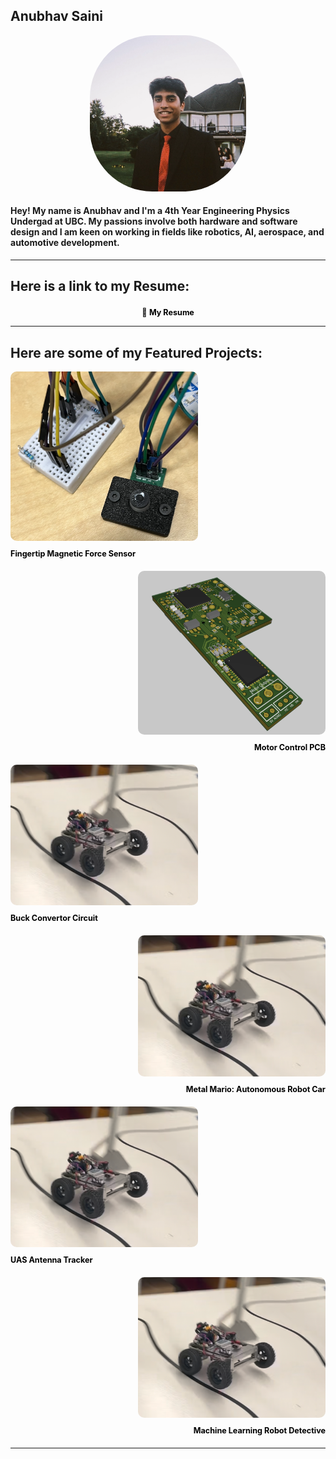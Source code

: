 ## Anubhav Saini

<div style="text-align: center;">
  <img src="docs/assets/ProfilePic1.png" alt="My Photo" style="border-radius: 40%; width: 250px; height: 250px;">
</div>


#### Hey! My name is Anubhav and I'm a **4th Year Engineering Physics Undergad** at UBC. My passions involve both hardware and software design and I am keen on working in fields like robotics, AI, aerospace, and automotive development.

---
## Here is a link to my Resume:
<div style="text-align: center; margin-top: 20px;">
  <a href="docs/assets/Resume - Anubhav Saini.pdf" target="_blank" style="color: black; text-decoration: none; font-size: 0.9em;">
    📄 <strong> My Resume</strong>
  </a>
</div>

___

## Here are some of my Featured Projects:

<div style="text-align: left; margin-bottom: 20px;">
  <a href="/SarcoSensor/" style="text-decoration: none; color: black;">
    <img src="docs/assets/force sensor4.png" alt="Fingertip Magnetic Force Sensor" style="color:black; width: 300px; border-radius: 10px; margin-bottom: 10px;">
    <h3 style="color:black; margin: 0; font-size:0.9em">Fingertip Magnetic Force Sensor</h3>
  </a>
</div>


<div style="text-align: right; margin-bottom: 20px;">
  <a href="/SarcoPCB/" style="text-decoration: none; color: black;">
    <img src="docs/assets/MotorControlPCB.png" alt="Motor Control PCB" style="color:black; width: 300px; border-radius: 10px; margin-bottom: 10px;">
    <h3 style="color:black; margin: 0; font-size:0.9em">Motor Control PCB</h3>
  </a>
</div>

<div style="text-align: left; margin-bottom: 20px;">
  <a href="/UasBuckConvertor/" style="text-decoration: none; color: black;">
    <img src="docs/assets/MarioKart.png" alt="Buck Convertor Circuit" style="color:black; width: 300px; border-radius: 10px; margin-bottom: 10px;">
    <h3 style="color:black; margin: 0; font-size:0.9em">Buck Convertor Circuit</h3>
  </a>
</div>


<div style="text-align: right; margin-bottom: 20px;">
  <a href="/MetalMario/" style="text-decoration: none; color: black;">
    <img src="docs/assets/MarioKart.png" alt="Metal Mario: Autonomous Robot Car" style="color:black; width: 300px; border-radius: 10px; margin-bottom: 10px;">
    <h3 style="color:black; margin: 0; font-size:0.9em">Metal Mario: Autonomous Robot Car</h3>
  </a>
</div>

<div style="text-align: left; margin-bottom: 20px;">
  <a href="/UASantenna/" style="text-decoration: none; color: black;">
    <img src="docs/assets/MarioKart.png" alt="UAS Antenna Tracker" style="color:black; width: 300px; border-radius: 10px; margin-bottom: 10px;">
    <h3 style="color:black; margin: 0; font-size:0.9em">UAS Antenna Tracker</h3>
  </a>
</div>


<div style="text-align: right; margin-bottom: 20px;">
  <a href="/MLrobot/" style="text-decoration: none; color: black;">
    <img src="docs/assets/MarioKart.png" alt="Machine Learning Robot Detective" style="color:black; width: 300px; border-radius: 10px; margin-bottom: 10px;">
    <h3 style="color:black; margin: 0; font-size:0.9em">Machine Learning Robot Detective</h3>
  </a>
</div>


---

